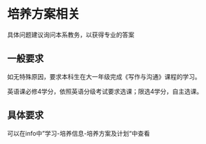 # 培养方案相关

具体问题建议询问本系教务，以获得专业的答案

## 一般要求

如无特殊原因，要求本科生在大一年级完成《写作与沟通》课程的学习。

英语课必修4学分，依照英语分级考试要求选课；限选4学分，自主选课。

## 具体要求

可以在info中”学习-培养信息-培养方案及计划“中查看


